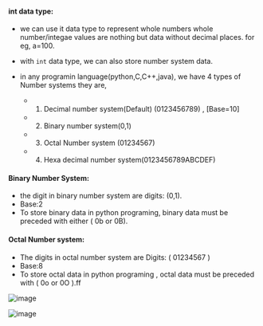 #### int data type: 
- we can use it data type to represent whole numbers whole number/integae values are nothing but data without decimal places. for eg, a=100.
     
- with `int` data type, we can also store number system data.
- in any programin language(python,C,C++,java), we have 4 types of Number systems they are,
   - 1. Decimal number system(Default) (0123456789) , [Base=10]
    - 2. Binary number system(0,1)
     - 3. Octal Number system (01234567)
    - 4. Hexa decimal number system(0123456789ABCDEF)     


#### Binary Number System: 
- the digit in binary number system are digits: (0,1).
- Base:2
- To store binary data in python programing, binary data must be preceded with either ( 0b or 0B).
#### Octal Number system:
- The digits in octal number system are Digits: ( 01234567 )
- Base:8
- To store octal  data in python programing , octal data must be preceded with  ( 0o or 0O ).ff



![image](https://github.com/user-attachments/assets/8b1a9841-88fe-4447-b145-fc9a4a80ce68)

![image](https://github.com/user-attachments/assets/e793c7af-586d-44bf-801d-e27f3af1c335)

